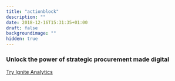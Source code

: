 ```yaml
---
title: "actionblock"
description: ""
date: 2018-12-16T15:31:35+01:00
draft: false
backgroundimage: ""
hidden: true
---
```


<h3 class="actionblock-h3">Unlock the power of strategic procurement made digital​</h3>
<a class="btn btn-primary action-btn" href="/en/ignite-analytics/demo">Try Ignite Analytics</a>
